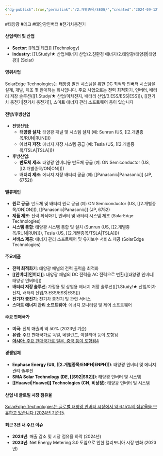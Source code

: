 ```yaml
---
{"dg-publish":true,"permalink":"/2.개별종목/SEDG/","created":"2024-09-12T11:46:47.603+09:00","updated":"2025-06-03T20:06:01.116+09:00"}
---
```


#태양광 #테크 #태양광인버터 #전기차충전기 


#### 산업섹터 및 산업

- **Sector**: [[테크\|테크]] (Technology)
- **Industry**: [[1.Study/★ 산업/에너지 산업/2.친환경 에너지/2.태양광/태양광\|태양광]] (Solar)

#### 영위사업

SolarEdge Technologies는 태양광 발전 시스템을 위한 DC 최적화 인버터 시스템을 설계, 개발, 제조 및 판매하는 회사입니다. 주요 사업으로는 전력 최적화기, 인버터, 배터리 저장 솔루션([[1.Study/★ 산업/이차전지, 배터리 산업/3.ESS/ESS\|ESS]]), [[전기차 충전기\|전기차 충전기]], 스마트 에너지 관리 소프트웨어 등이 있습니다
#### 전방/후방산업

- **전방산업**:
    - **태양광 설치**: 태양광 패널 및 시스템 설치 (예: Sunrun (US, [[2.개별종목/RUN\|RUN]]))
    - **에너지 저장**: 에너지 저장 시스템 공급 (예: Tesla (US, [[2.개별종목/TSLA\|TSLA]]))
- **후방산업**:
    - **반도체 제조**: 태양광 인버터용 반도체 공급 (예: ON Semiconductor (US, [[2.개별종목/ON\|ON]]))
    - **배터리 제조**: 에너지 저장 배터리 공급 (예: [[Panasonic\|Panasonic]] (JP, 6752))

#### 밸류체인

- **원료 공급**: 반도체 및 배터리 원료 공급 (예: ON Semiconductor (US, [[2.개별종목/ON\|ON]]), [[Panasonic\|Panasonic]] (JP, 6752)
- **제품 제조**: 전력 최적화기, 인버터 및 배터리 시스템 제조 (SolarEdge Technologies)
- **시스템 통합**: 태양광 시스템 통합 및 설치 (Sunrun (US, [[2.개별종목/RUN\|RUN]]), Tesla (US, [[2.개별종목/TSLA\|TSLA]]))
- **서비스 제공**: 에너지 관리 소프트웨어 및 유지보수 서비스 제공 (SolarEdge Technologies)

#### 주요제품

- **전력 최적화기**: 태양광 패널의 전력 출력을 최적화
- **[[인버터\|인버터]]**: 태양광 패널의 DC 전력을 AC 전력으로 변환([[태양광 인버터\|태양광 인버터]])
- **배터리 저장 솔루션**: 가정용 및 상업용 에너지 저장 솔루션([[1.Study/★ 산업/이차전지, 배터리 산업/3.ESS/ESS\|ESS]])
- **전기차 충전기**: 전기차 충전기 및 관련 서비스
- **스마트 에너지 관리 소프트웨어**: 에너지 모니터링 및 제어 소프트웨어
#### 주요 판매국가

- **미국**: 전체 매출의 약 50% (2023년 기준)
- **유럽**: 주요 판매국가로 독일, 네덜란드, 이탈리아 등이 포함됨
- [**아시아**: 주요 판매국가로 일본, 중국 등이 포함됨](https://finance.yahoo.com/quote/SEDG/)[4](https://stockanalysis.com/stocks/sedg/company/)

#### 경쟁업체

- **Enphase Energy (US, [[2.개별종목/ENPH\|ENPH]])**: 태양광 인버터 및 에너지 관리 솔루션
- **SMA Solar Technology (DE, [[S92\|S92]])**: 태양광 인버터 및 시스템
- **[[Huawei\|Huawei]] Technologies (CN, 비상장)**: 태양광 인버터 및 시스템

#### 산업 내 글로벌 시장 점유율

[SolarEdge Technologies는 글로벌 태양광 인버터 시장에서 약 6.15%의 점유율을 보유하고 있습니다 (2024년 기준)](https://finance.yahoo.com/quote/SEDG/)[5](https://csimarket.com/stocks/competitionSEG2.php?code=SEDG).

#### 최근 3년 내 주요 이슈

- **2024년**: 매출 감소 및 시장 점유율 하락 (2024년)
- **2023년**: Net Energy Metering 3.0 도입으로 인한 캘리포니아 시장 변화 (2023년)
